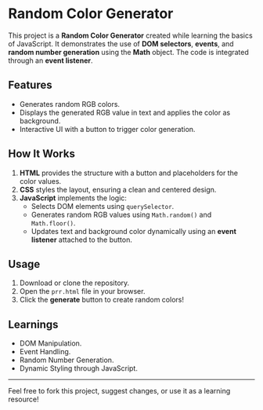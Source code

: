 
# Random Color Generator

This project is a **Random Color Generator** created while learning the basics of JavaScript. It demonstrates the use of **DOM selectors**, **events**, and **random number generation** using the **Math** object. The code is integrated through an **event listener**.

## Features

- Generates random RGB colors.
- Displays the generated RGB value in text and applies the color as background.
- Interactive UI with a button to trigger color generation.

## How It Works

1. **HTML** provides the structure with a button and placeholders for the color values.
2. **CSS** styles the layout, ensuring a clean and centered design.
3. **JavaScript** implements the logic:
   - Selects DOM elements using `querySelector`.
   - Generates random RGB values using `Math.random()` and `Math.floor()`.
   - Updates text and background color dynamically using an **event listener** attached to the button.

## Usage

1. Download or clone the repository.
2. Open the `prr.html` file in your browser.
3. Click the **generate** button to create random colors!

## Learnings

- DOM Manipulation.
- Event Handling.
- Random Number Generation.
- Dynamic Styling through JavaScript.

---

Feel free to fork this project, suggest changes, or use it as a learning resource!


